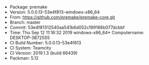 * Package: premake
* Version: 5.0.0.13-53e4f813-windows-x86_64
* From: https://github.com/premake/premake-core.git
* Branch: master
* Commit: 53e4f81312540aa541b6d052c199166b077dcbbf
* Time: Thu Sep 12 11:16:32 2019
windows-x86_64* Computername: DESKTOP-3B725S5
* CI Build Number: 5.0.0.13-53e4f813
* CI System: Teamcity
* CI Version: 2019.1.3 (build 66439)
* Packman: 5.12
